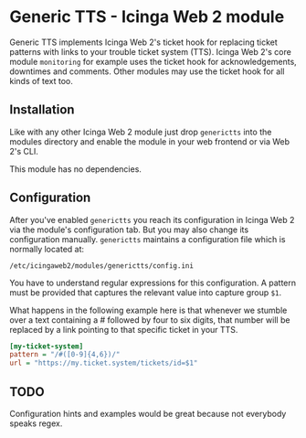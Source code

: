 # Generic TTS - Icinga Web 2 module

Generic TTS implements Icinga Web 2's ticket hook for replacing ticket patterns
with links to your trouble ticket system (TTS).
Icinga Web 2's core module `monitoring` for example uses the ticket hook for
acknowledgements, downtimes and comments.
Other modules may use the ticket hook for all kinds of text too.

## Installation

Like with any other Icinga Web 2 module just drop `generictts` into the modules directory and enable
the module in your web frontend or via Web 2's CLI.

This module has no dependencies.

## Configuration

After you've enabled `generictts` you reach its configuration in Icinga Web 2 via the module's configuration tab. 
But you may also change its configuration manually.
`generictts` maintains a configuration file which is normally located at:

```
/etc/icingaweb2/modules/generictts/config.ini
```

You have to understand regular expressions for this configuration. A pattern
must be provided that captures the relevant value into capture group `$1`.

What happens in the following example here is that whenever we stumble over a
text containing a # followed by four to six digits, that number will be
replaced by a link pointing to that specific ticket in your TTS.

```ini
[my-ticket-system]
pattern = "/#([0-9]{4,6})/"
url = "https://my.ticket.system/tickets/id=$1"
```




## TODO

Configuration hints and examples would be great because not everybody speaks regex.





